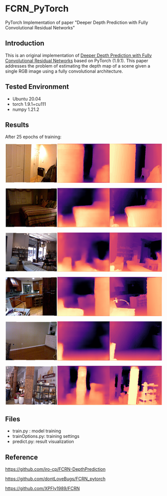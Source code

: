 # FCRN_PyTorch
PyTorch Implementation of paper "Deeper Depth Prediction with Fully Convolutional Residual Networks"



## Introduction

This is an original implementation of [Deeper Depth Prediction with Fully Convolutional Residual Networks](http://ieeexplore.ieee.org/document/7785097/) based on PyTorch (1.9.1). This paper addresses the problem of estimating the depth map of a scene given a single RGB image using a fully convolutional architecture.



## Tested Environment

- Ubuntu 20.04
- torch 1.9.1+cu111
- numpy 1.21.2



## Results

After 25 epochs of training:

![result2](pics/result2.png)

![result1](pics/result1.png)

![result6](pics/result6.png)

![](pics/result4.png)

![](pics/result5.png)

![result3](pics/result3.png)



## Files

- train.py : model training
- trainOptions.py: training settings
- predict.py: result visualization



## Reference

https://github.com/iro-cp/FCRN-DepthPrediction

https://github.com/dontLoveBugs/FCRN_pytorch

https://github.com/XPFly1989/FCRN
